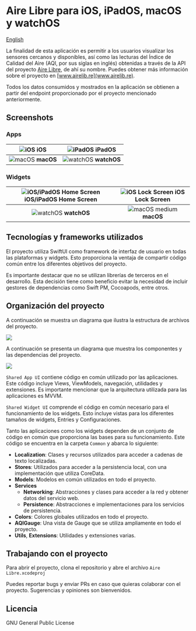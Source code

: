 # Aire Libre para iOS, iPadOS, macOS y watchOS

[English](README.md)

La finalidad de esta aplicación es permitir a los usuarios visualizar los sensores cercanos y disponibles, así como las lecturas del Índice de Calidad del Aire (AQI, por sus siglas en inglés) obtenidas a través de la API del proyecto [Aire Libre](https://github.com/melizeche/AireLibre), de ahí su nombre. Puedes obtener más información sobre el proyecto en [www.airelib.re](www.airelib.re).

Todos los datos consumidos y mostrados en la aplicación se obtienen a partir del endpoint proporcionado por el proyecto mencionado anteriormente.

## Screenshots

### Apps

| ![iOS](readme_files/ss_iphone.png)  **iOS** | ![iPadOS](readme_files/ss_ipad.png) **iPadOS** |
| :---: | :--: |
| ![macOS](readme_files/ss_mac.png) **macOS** | ![watchOS](readme_files/ss_watch.png)  **watchOS** |

### Widgets
| ![iOS/iPadOS Home Screen](readme_files/widget_home_screen.png)  **iOS/iPadOS Home Screen**  | ![iOS Lock Screen](readme_files/widget_lock_screen.png)  **iOS Lock Screen** |
| :---: | :--: |
| ![watchOS](readme_files/widget_watchos.png)  **watchOS** | ![macOS medium](readme_files/widget_macos.png)  **macOS** |

## Tecnologías y frameworks utilizados
El proyecto utiliza SwiftUI como framework de interfaz de usuario en todas las plataformas y widgets. Esto proporciona la ventaja de compartir código común entre los diferentes objetivos del proyecto.

Es importante destacar que no se utilizan librerías de terceros en el desarrollo. Esta decisión tiene como beneficio evitar la necesidad de incluir gestores de dependencias como Swift PM, Cocoapods, entre otros.

## Organización del proyecto
A continuación se muestra un diagrama que ilustra la estructura de archivos del proyecto.

![](readme_files/project_structure.png)

A continuación se presenta un diagrama que muestra los componentes y las dependencias del proyecto.

![](readme_files/dependency_diagram.png)


`Shared App UI` contiene código en común utilizado por las aplicaciones. Este código incluye Views, ViewModels, navegación, utilidades y extensiones. Es importante mencionar que la arquitectura utilizada para las aplicaciones es MVVM.

`Shared Widget UI` comprende el código en común necesario para el funcionamiento de los widgets. Esto incluye vistas para los diferentes tamaños de widgets, Entries y Configuraciones.

Tanto las aplicaciones como los widgets dependen de un conjunto de código en común que proporciona las bases para su funcionamiento. Este código se encuentra en la carpeta `Common` y abarca lo siguiente:

* **Localization**: Clases y recursos utilizados para acceder a cadenas de texto localizadas.
* **Stores**: Utilizados para acceder a la persistencia local, con una implementación que utiliza CoreData.
* **Models**: Modelos en común utilizados en todo el proyecto.
* **Services**
    * **Networking**: Abstracciones y clases para acceder a la red y obtener datos del servicio web.
    * **Persistence**: Abstracciones e implementaciones para los servicios de persistencia.
* **Colors**: Colores globales utilizados en todo el proyecto.
* **AQIGauge**: Una vista de Gauge que se utiliza ampliamente en todo el proyecto.
* **Utils**, **Extensions**: Utilidades y extensiones varias.

## Trabajando con el proyecto

Para abrir el proyecto, clona el repositorio y abre el archivo `Aire Libre.xcodeproj`

Puedes reportar bugs y enviar PRs en caso que quieras colaborar con el proyecto. Sugerencias y opiniones son bienvenidos.

## Licencia
GNU General Public License